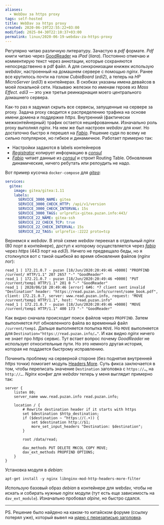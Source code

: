 ```yaml
---
aliases:
  - WebDav за https proxy
tags: self-hosted
title: WebDav за https proxy
created: 2020-06-19T22:55:22+03:00
modified: 2025-04-30T22:10:37+03:00
permalink: linux/2020-06-19-webdav-za-https-proxy
---
```


Регулярно читаю различную литературу. Зачастую в _pdf_ формате. _Pdf_ книги читаю через [GoodReader](https://www.goodreader.com) на _iPad_ (_liara_). Постоянно отмечаю и комментирую текст через аннотации, которые сохраняются непосредственно в pdf файл. А для синхронизации книжек использую _webdav_, настроенный на домашнем сервере с помощью _nginx_. Ранее все крутилось почти на голом _CubieBoard_ (_edi2_), а теперь на _HP MicroServer_ (_edi3_) в контейнерах. В скобках указаны имена девайсов в моей локальной сети. Называю железки по именам героев из _Mass Effect_. _edi3_ — это уже третья реинкарнация моего центрального домашнего сервера.

Как-то раз я задумал скрыть все сервисы, запущенные на сервере за proxy. Задача proxy сводится к распределению трафика на основе имени домена и поддержке _https_. Внутренний (фактически межконтейнерный) трафик остается нешифрованным. Изначально роль proxy выполнял _nginx_. На нем же был настроен _webdav_ для книг. Но достаточно быстро я перешел на [_Fabio_][fabio]. Решение судя по всему не сильно популярное, но гибкое и динамичное. Работает примерно так:

- Настройки задаются в labels контейнеров
- [*Registrator*](https://github.com/gliderlabs/registrator) копирует информацию в [_consul_][consul]
- [_Fabio_][fabio] читает данные из [_consul_][consul] и строит Routing Table. Обновления динамические, ничего ребутать или релоудить не надо.

Вот пример кусочка `docker-compose` для [*gitea*](https://gitea.io):

```yml
services:
  gitea:
    image: gitea/gitea:1.11
    labels:
      SERVICE_3000_NAME: gitea
      SERVICE_3000_CHECK_HTTP: /api/v1/version
      SERVICE_3000_CHECK_INTERVAL: 15s
      SERVICE_3000_TAGS: urlprefix-gitea.puzan.info:443/
      SERVICE_22_NAME: gitea-ssh
      SERVICE_22_CHECK_TCP: true
      SERVICE_22_CHECK_INTERVAL: 15s
      SERVICE_22_TAGS: urlprefix-:2222 proto=tcp
```

Вернемся к _webdav_. В этой схеме _webdav_ переехал в отдельный _nginx_ (80 порт в контейнере), доступ к которому осуществляется через [_fabio_][fabio] через _https_ (443 порт на _edi3_). Ничего не предвещало беды, но я столкнулся вот с такой ошибкой во время обновления файлов (_nginx_ лог):

```
read_1 | 172.21.0.7 - puzan [18/Jun/2020:20:49:46 +0000] "PROPFIND /current/ HTTP/1.1" 207 2657 "-" "GoodReader"
read_1 | 172.21.0.7 - puzan [18/Jun/2020:20:49:46 +0000] "PUT /current/temp1 HTTP/1.1" 201 0 "-" "GoodReader"
read_1 | 2020/06/18 20:49:46 [error] 6#6: *7 client sent invalid "Destination" header: "https://read.puzan.info/current/some_book.pdf", client: 172.21.0.7, server: www.read.puzan.info, request: "MOVE /current/temp1 HTTP/1.1", host: "read.puzan.info"
read_1 | 172.21.0.7 - puzan [18/Jun/2020:20:49:46 +0000] "MOVE /current/temp1 HTTP/1.1" 400 173 "-" "GoodReader"
```

Как видно сначала происходит поиск файлов через `PROPFIND`. Затем выполняется `PUT` обновленного файла во временный файл `/current/temp1`. Дальше выполняется попытка `MOVE`. Но `MOVE` выполняется для `Destination="https://read.puzan.info/…"`. И как видно _nginx_ ничего не знает про _https_ сервис. Тут встает вопрос почему _GoodReader_ не использует относительные пути. Но это немного другая история, которая не поддается быстрому исправлению.

Починить проблему на серверной стороне (без поднятия внутренней _https_ точки) помогает модуль [Headers More](https://www.nginx.com/resources/wiki/modules/headers_more/). Суть фикса заключается в том, чтобы переписать значение `Destination` заголовка c `https://…`, на `http://…`. _Nginx_ конфиг для _webdav_ теперь у меня выглядит примерно так:

```nginx
server {
    listen 80;
    server_name www.read.puzan.info read.puzan.info;

    location / {
        # Rewrite destination header if it starts with https
        set $destination $http_destination;
        if ($destination ~ ^https://(.+)) {
            set $destination http://$1;
            more_set_input_headers "Destination: $destination";
        }

        root /data/read;

        dav_methods PUT DELETE MKCOL COPY MOVE;
        dav_ext_methods PROPFIND OPTIONS;
    }
}
```

Установка модуля в _debian_:

```
apt-get install -y nginx libnginx-mod-http-headers-more-filter
```

Использую базовый образ _debian_ в контейнере для webdav, чтобы не искать и собирать нужные _nginx_ модули (тут есть еще зависимость на `dav_ext_module`). Изначально пробовал _alpine_, но быстро сдался.

---

PS. Решение было найдено на каком-то китайском форуме (ссылку потерял уже), который вывел на [идею с перезаписью заголовка](https://serverfault.com/questions/901325/how-to-rewrite-webdav-http-destination-request-header-on-nginx).

[fabio]: https://fabiolb.net
[consul]: https://www.consul.io

